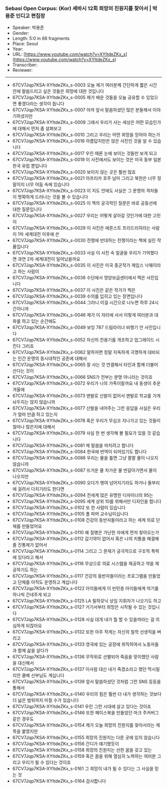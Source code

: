### Sebasi Open Corpus: (Kor) 세바시 12회 희망의 진원지를 찾아서 | 박용준 인디고 편집장

- Speaker: 박용준
- Gender: 
- Length: 5:0 in 66 fragments
- Place: Seoul
- Year: 
- URL: [https://www.youtube.com/watch?v=XYItdeZKx_s] (https://www.youtube.com/watch?v=XYItdeZKx_s)
- Transcriber: 
- Reviewer: 

---

- 67CV7Jqp7KSA-XYItdeZKx_s-0003 오늘 제가 여러분께 간단하게 짧은 시간 안에 말씀드리고 싶은 것들은 희망에 대한 것입니다
- 67CV7Jqp7KSA-XYItdeZKx_s-0005 제가 배운 것들을 오늘 공유할 수 있었으면 좋겠다라는 생각이 듭니다
- 67CV7Jqp7KSA-XYItdeZKx_s-0007 아까 앞서 말씀하셨던 많은 분들께서 이야기하셨지만
- 67CV7Jqp7KSA-XYItdeZKx_s-0009 그래서 우리가 사는 세상은 어떤 모습인가에 대해서 먼저 좀 살펴보고
- 67CV7Jqp7KSA-XYItdeZKx_s-0010 그리고 우리는 어떤 희망을 믿어야 하는가
- 67CV7Jqp7KSA-XYItdeZKx_s-0016 아름답지만은 않은 사진인 것을 알 수 있습니다
- 67CV7Jqp7KSA-XYItdeZKx_s-0017 우린 때론 눈에 보이는 것들만 보게 되고
- 67CV7Jqp7KSA-XYItdeZKx_s-0019 이 사진에서도 보이는 것은 미국 동부 일본 한국 유럽 뿐입니다
- 67CV7Jqp7KSA-XYItdeZKx_s-0020 보이지 않는 곳은 훨씬 많죠
- 67CV7Jqp7KSA-XYItdeZKx_s-0021 아프리카 호주 남미 그리고 북한은 너무 정말이지 너무 어둠 속에 있습니다
- 67CV7Jqp7KSA-XYItdeZKx_s-0023 이 지도 안에도 사실은 그 문명의 격차들이 명확하게 드러나는 것을 볼 수 있습니다
- 67CV7Jqp7KSA-XYItdeZKx_s-0025 이 책의 궁극적인 질문은 바로 공동선에 대한 질문입니다
- 67CV7Jqp7KSA-XYItdeZKx_s-0027 우리는 어떻게 살아갈 것인가에 대한 고민이
- 67CV7Jqp7KSA-XYItdeZKx_s-0029 이 사진은 에른스트 프리드리히라는 사람이 1차 세계대전 이후에 쓴
- 67CV7Jqp7KSA-XYItdeZKx_s-0030 전쟁에 반대하는 전쟁이라는 책에 실린 작품입니다
- 67CV7Jqp7KSA-XYItdeZKx_s-0033 사실 이 사진 속 얼굴을 우리가 기억했다면 과연 2차 세계대전이 일어났을까요
- 67CV7Jqp7KSA-XYItdeZKx_s-0035 이 사진은 미국 종군작가 제임스 낙웨이라고 하는 사람이
- 67CV7Jqp7KSA-XYItdeZKx_s-0036 수단에서 영양보급센터에서 찍은 사진입니다
- 67CV7Jqp7KSA-XYItdeZKx_s-0037 이 사진은 같은 작가가 찍은
- 67CV7Jqp7KSA-XYItdeZKx_s-0039 수의를 입히고 있는 장면입니다
- 67CV7Jqp7KSA-XYItdeZKx_s-0044 그러니 이걸 시간으로 나누면 하루 24시간이니까
- 67CV7Jqp7KSA-XYItdeZKx_s-0046 제가 이 자리에 서서 이렇게 여러분과 대화를 하고 있는 순간에도
- 67CV7Jqp7KSA-XYItdeZKx_s-0049 보잉 787 드림라이너 비행기 안 사진입니다
- 67CV7Jqp7KSA-XYItdeZKx_s-0052 자신의 전용기를 개조하고 업그레이드 시킨다 그러죠
- 67CV7Jqp7KSA-XYItdeZKx_s-0062 말하자면 정말 지독하게 극명하게 대비되는 인간 운명의 동시대적인 공존에 대해서
- 67CV7Jqp7KSA-XYItdeZKx_s-0065 잘 사는 것 연결해서 타인과 함께 더불어 산다는 것이
- 67CV7Jqp7KSA-XYItdeZKx_s-0066 SNS가 전부는 분명 아니라는 것이죠
- 67CV7Jqp7KSA-XYItdeZKx_s-0072 우리가 나의 가족이랄까요 내 동생이 추운 겨울에
- 67CV7Jqp7KSA-XYItdeZKx_s-0073 맨발로 신발이 없어서 맨발로 학교를 가게 놔두지는 않지 않습니까
- 67CV7Jqp7KSA-XYItdeZKx_s-0077 신발을 내어주는 그런 응답을 사실은 우리가 얼마 만큼 하고 있는지
- 67CV7Jqp7KSA-XYItdeZKx_s-0078 혹은 우리가 무심코 지나가고 있는 것들이 얼마나 많은지에 대해서
- 67CV7Jqp7KSA-XYItdeZKx_s-0079 사실 한 번 생각해 볼 필요가 있을 것 같습니다
- 67CV7Jqp7KSA-XYItdeZKx_s-0081 제 말씀을 마치려고 합니다
- 67CV7Jqp7KSA-XYItdeZKx_s-0084 한국에 번역이 되어있기도 합니다
- 67CV7Jqp7KSA-XYItdeZKx_s-0086 우리는 물을 틀면 그냥 콸콸 물이 나오지 않습니까
- 67CV7Jqp7KSA-XYItdeZKx_s-0087 뜨거운 물 차가운 물 번갈아가면서 물이 나오지만
- 67CV7Jqp7KSA-XYItdeZKx_s-0090 오다가 행여 넘어지기라도 하거나 돌부리에 걸려서 다치기라도 한다면
- 67CV7Jqp7KSA-XYItdeZKx_s-0094 전세계 많은 유명한 디자이너의 95는
- 67CV7Jqp7KSA-XYItdeZKx_s-0095 세계 상위 10를 위해서만 디자인을 합니다
- 67CV7Jqp7KSA-XYItdeZKx_s-0102 또 한 사람이 있습니다
- 67CV7Jqp7KSA-XYItdeZKx_s-0105 폴 파머 교수님이십니다
- 67CV7Jqp7KSA-XYItdeZKx_s-0108 건강의 동반자들이라고 하는 세계 의료 단체를 만들었어요
- 67CV7Jqp7KSA-XYItdeZKx_s-0110 왜 질병은 가난한 자에게 먼저 찾아오는가
- 67CV7Jqp7KSA-XYItdeZKx_s-0112 감기약이 없어서 혹은 나의 치통을 해결해 줄 진통제가 없어서
- 67CV7Jqp7KSA-XYItdeZKx_s-0114 그리고 그 문제가 궁극적으로 구조적 폭력에 있다라고 해서
- 67CV7Jqp7KSA-XYItdeZKx_s-0116 무상으로 의료 시스템을 제공하고 약을 제공하기도 하는
- 67CV7Jqp7KSA-XYItdeZKx_s-0117 건강의 동반자들이라는 프로그램을 만들었고 단체를 아직도 운영하고 계십니다
- 67CV7Jqp7KSA-XYItdeZKx_s-0122 아이들에게 이 빈민층 아이들에게 악기를 하나씩 건네주게 되고
- 67CV7Jqp7KSA-XYItdeZKx_s-0125 LA 필하모닉 상임 지휘자가 나오기도 하고
- 67CV7Jqp7KSA-XYItdeZKx_s-0127 거기서부터 희망은 시작될 수 있는 것입니다
- 67CV7Jqp7KSA-XYItdeZKx_s-0128 사실 대개 내가 뭘 할 수 있을까라는 걸 의심하게 되잖아요
- 67CV7Jqp7KSA-XYItdeZKx_s-0132 또한 아주 작게는 자신의 철학 선생직을 버리고
- 67CV7Jqp7KSA-XYItdeZKx_s-0133 영국에 있는 공장에 취직하여서 노동자들과 함께 삶을 살다가
- 67CV7Jqp7KSA-XYItdeZKx_s-0136 무작위로 선별되어 죽음을 맞이했던 사람을 대신해서
- 67CV7Jqp7KSA-XYItdeZKx_s-0137 이사람 대신 내가 죽겠소라고 했던 막시밀리안 콜베 신부님도 계십니다
- 67CV7Jqp7KSA-XYItdeZKx_s-0139 앞서 말씀하셨던 것처럼 그런 SNS 등등을 통해서
- 67CV7Jqp7KSA-XYItdeZKx_s-0140 우리의 힘은 훨씬 더 내가 생각하는 것보다 더 넓은 범위까지 미칠 수가 있습니다
- 67CV7Jqp7KSA-XYItdeZKx_s-0141 우린 그런 시대에 살고 있다는 것이죠
- 67CV7Jqp7KSA-XYItdeZKx_s-0146 또한 페이스북을 만들었던 마크 주커버그 같은 경우도
- 67CV7Jqp7KSA-XYItdeZKx_s-0154 제가 오늘 희망의 진원지를 찾아서라는 제목을 붙였지만
- 67CV7Jqp7KSA-XYItdeZKx_s-0155 희망의 진원지는 다른 곳에 있지 않습니다
- 67CV7Jqp7KSA-XYItdeZKx_s-0156 간디가 얘기했듯이
- 67CV7Jqp7KSA-XYItdeZKx_s-0158 희망의 진원지는 선한 꿈을 갖고 있는
- 67CV7Jqp7KSA-XYItdeZKx_s-0159 혹은 꿈을 위해 열심히 노력하는 여러분 그리고 우리가 될 수 있다는 것이죠
- 67CV7Jqp7KSA-XYItdeZKx_s-0161 그 희망이 내가 될 수 있다는 그 사실을 믿는 것
- 67CV7Jqp7KSA-XYItdeZKx_s-0164 감사합니다
